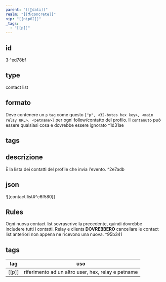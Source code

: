 ```yaml
---
parent: "[[💾dati]]"
realm: "[[🌎concrete]]"
nip: "[[nip02]]"
_tags:
  - "[[p]]"
---
```

## id
3 ^ed78bf

## type
contact list

## formato
Deve contenere un `p` `tag` come questo 
```["p", <32-bytes hex key>, <main relay URL>, <petname>]```
per ogni follow/contatto del profilo. Il `contenuto` può essere qualsiasi cosa e dovrebbe essere ignorato ^1d31ae

## tags
## descrizione
È la lista dei contatti del profile che invia l'evento. ^2e7adb

## json
![[contact list#^c6f580]]

## Rules
Ogni nuova contact list sovrascrive la precedente, quindi dovrebbe includere tutti i contatti. Relay e clients **DOVREBBERO** cancellare le contact list anteriori non appena ne ricevono una nuova. ^95b341
## tags
| tag   | uso                                                |
| ----- | -------------------------------------------------- |
| [[p]] | riferimento ad un altro user, hex, relay e petname | 
